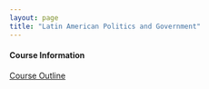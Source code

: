 ```yaml
---
layout: page
title: "Latin American Politics and Government"
---
```


#### Course Information

[Course Outline]()

